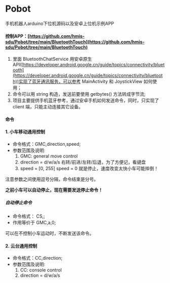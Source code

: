 # Pobot
手机机器人arduino下位机源码以及安卓上位机示例APP

#### 控制APP：[https://github.com/hmis-sdu/Pobot/tree/main/BluetoothTouch](https://github.com/hmis-sdu/Pobot/tree/main/BluetoothTouch)
1. 里面 BluetoothChatService 用安卓原生API([https://developer.android.google.cn/guide/topics/connectivity/bluetooth](https://developer.android.google.cn/guide/topics/connectivity/bluetooth))实现了蓝牙通讯服务，可以参考 MainActivity 和 JoystickView 如何使用；
2. 命令可以用 string 构造，发送前要使用 getbytes() 方法转成字节流;
3. 项目主要提供手机蓝牙参考，通过安卓手机如何发送命令，同时，只实现了 client 端，只能主动连接其它设备。

#### 命令
#### 1. 小车移动通用控制
* 命令格式：GMC,direction,speed;
* 参数范围及说明: 
  1. GMC: general move control
  2. direction = d/w/a/s
右转/前进/左转/后退，为了方便记，看键盘
  3. speed = [0, 255]
speed = 0 就是停止，速度改变太快小车可能摔倒！

注意参数之间使用逗号分隔，命令结束是分号。

**之前小车可以自动停止，现在需要发送停止命令！**
##### 自动停止命令
* 命令格式： CS,;
* 作用等价于 GMC,a,0;

可以在不控制小车运动时，不断发送该命令。

#### 2. 云台通用控制
* 命令格式：CC,direction;
* 参数范围及说明: 
  1. CC: console control
  2. direction = d/w/a/s
